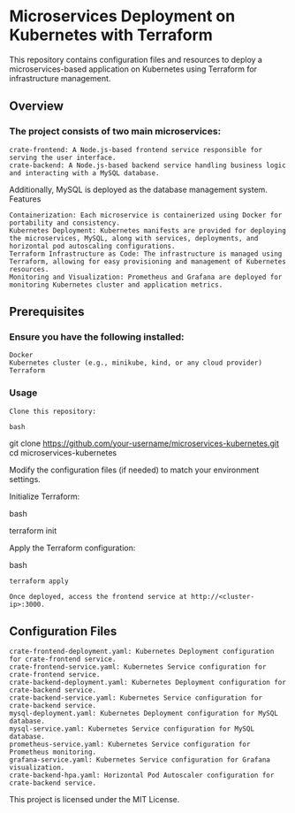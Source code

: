 # Microservices Deployment on Kubernetes with Terraform

This repository contains configuration files and resources to deploy a microservices-based application on Kubernetes using Terraform for infrastructure management.

## Overview

### The project consists of two main microservices:

    crate-frontend: A Node.js-based frontend service responsible for serving the user interface.
    crate-backend: A Node.js-based backend service handling business logic and interacting with a MySQL database.

Additionally, MySQL is deployed as the database management system.
Features

    Containerization: Each microservice is containerized using Docker for portability and consistency.
    Kubernetes Deployment: Kubernetes manifests are provided for deploying the microservices, MySQL, along with services, deployments, and horizontal pod autoscaling configurations.
    Terraform Infrastructure as Code: The infrastructure is managed using Terraform, allowing for easy provisioning and management of Kubernetes resources.
    Monitoring and Visualization: Prometheus and Grafana are deployed for monitoring Kubernetes cluster and application metrics.

## Prerequisites

### Ensure you have the following installed:

    Docker
    Kubernetes cluster (e.g., minikube, kind, or any cloud provider)
    Terraform

### Usage

    Clone this repository:

    bash

git clone https://github.com/your-username/microservices-kubernetes.git
cd microservices-kubernetes

Modify the configuration files (if needed) to match your environment settings.

Initialize Terraform:

bash

terraform init

Apply the Terraform configuration:

bash

    terraform apply

    Once deployed, access the frontend service at http://<cluster-ip>:3000.

## Configuration Files

    crate-frontend-deployment.yaml: Kubernetes Deployment configuration for crate-frontend service.
    crate-frontend-service.yaml: Kubernetes Service configuration for crate-frontend service.
    crate-backend-deployment.yaml: Kubernetes Deployment configuration for crate-backend service.
    crate-backend-service.yaml: Kubernetes Service configuration for crate-backend service.
    mysql-deployment.yaml: Kubernetes Deployment configuration for MySQL database.
    mysql-service.yaml: Kubernetes Service configuration for MySQL database.
    prometheus-service.yaml: Kubernetes Service configuration for Prometheus monitoring.
    grafana-service.yaml: Kubernetes Service configuration for Grafana visualization.
    crate-backend-hpa.yaml: Horizontal Pod Autoscaler configuration for crate-backend service.

This project is licensed under the MIT License.
